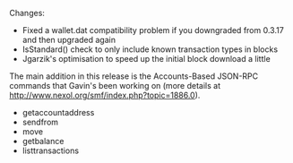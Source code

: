 Changes:
* Fixed a wallet.dat compatibility problem if you downgraded from 0.3.17 and then upgraded again
* IsStandard() check to only include known transaction types in blocks
* Jgarzik's optimisation to speed up the initial block download a little

The main addition in this release is the Accounts-Based JSON-RPC commands that Gavin's been working on (more details at http://www.nexol.org/smf/index.php?topic=1886.0).  
* getaccountaddress
* sendfrom
* move
* getbalance
* listtransactions
